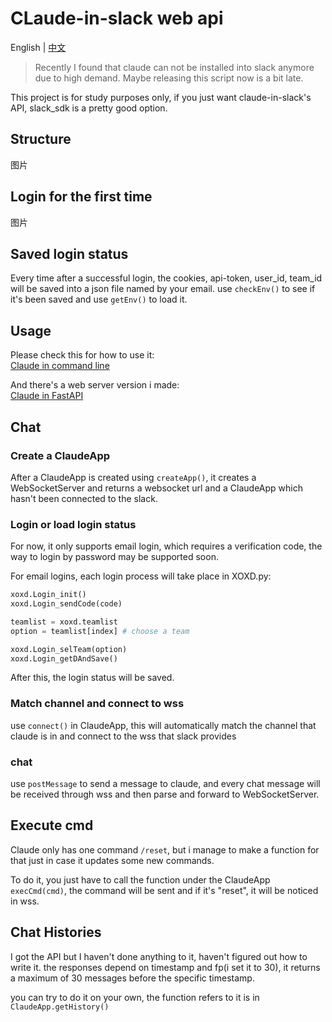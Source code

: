 # CLaude-in-slack web api

English | [中文](README_zh.md)

> Recently I found that claude can not be installed into slack anymore due to high demand.
> Maybe releasing this script now is a bit late.

This project is for study purposes only, if you just want claude-in-slack's API, slack_sdk is a pretty good option.

## Structure
图片

## Login for the first time
图片

## Saved login status
Every time after a successful login, the cookies, api-token, user_id, team_id will be saved into a json file named by your email.
use `checkEnv()` to see if it's been saved and use `getEnv()` to load it.

## Usage
Please check this for how to use it:  
[Claude in command line](server/main_cmd.py)

And there's a web server version i made:  
[Claude in FastAPI](server/main_fastapi.py)

## Chat

### Create a ClaudeApp
After a ClaudeApp is created using `createApp()`, it creates a WebSocketServer and returns a websocket url and a ClaudeApp which hasn't been connected to the slack.

### Login or load login status
For now, it only supports email login, which requires a verification code, the way to login by password may be supported soon.

For email logins, each login process will take place in XOXD.py:
```python
xoxd.Login_init()
xoxd.Login_sendCode(code)

teamlist = xoxd.teamlist
option = teamlist[index] # choose a team

xoxd.Login_selTeam(option)
xoxd.Login_getDAndSave()
```
After this, the login status will be saved.

### Match channel and connect to wss
use `connect()` in ClaudeApp, this will automatically match the channel that claude is in and connect to the wss that slack provides

### chat
use `postMessage` to send a message to claude, and every chat message will be received through wss and then parse and forward to WebSocketServer.

## Execute cmd
Claude only has one command `/reset`, but i manage to make a function for that just in case it updates some new commands.

To do it, you just have to call the function under the ClaudeApp `execCmd(cmd)`, the command will be sent and if it's "reset", it will be noticed in wss.

## Chat Histories
I got the API but I haven't done anything to it, haven't figured out how to write it. the responses depend on timestamp and fp(i set it to 30), it returns a maximum of 30 messages before the specific timestamp.

you can try to do it on your own, the function refers to it is in `ClaudeApp.getHistory()`
